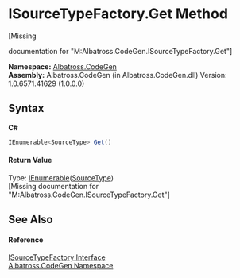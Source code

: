 # ISourceTypeFactory.Get Method 
 

\[Missing <summary> documentation for "M:Albatross.CodeGen.ISourceTypeFactory.Get"\]

**Namespace:**&nbsp;<a href="DCDDD28E.md">Albatross.CodeGen</a><br />**Assembly:**&nbsp;Albatross.CodeGen (in Albatross.CodeGen.dll) Version: 1.0.6571.41629 (1.0.0.0)

## Syntax

**C#**<br />
``` C#
IEnumerable<SourceType> Get()
```


#### Return Value
Type: <a href="http://msdn2.microsoft.com/en-us/library/9eekhta0" target="_blank">IEnumerable</a>(<a href="A71CC876.md">SourceType</a>)<br />\[Missing <returns> documentation for "M:Albatross.CodeGen.ISourceTypeFactory.Get"\]

## See Also


#### Reference
<a href="69EEBFD8.md">ISourceTypeFactory Interface</a><br /><a href="DCDDD28E.md">Albatross.CodeGen Namespace</a><br />